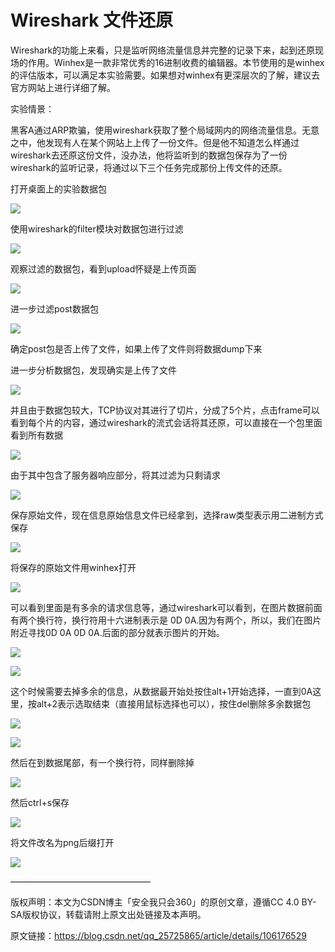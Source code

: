 # Wireshark 文件还原 #

Wireshark的功能上来看，只是监听网络流量信息并完整的记录下来，起到还原现场的作用。Winhex是一款非常优秀的16进制收费的编辑器。本节使用的是winhex的评估版本，可以满足本实验需要。如果想对winhex有更深层次的了解，建议去官方网站上进行详细了解。

 

实验情景：

黑客A通过ARP欺骗，使用wireshark获取了整个局域网内的网络流量信息。无意之中，他发现有人在某个网站上上传了一份文件。但是他不知道怎么样通过wireshark去还原这份文件，没办法，他将监听到的数据包保存为了一份wireshark的监听记录，将通过以下三个任务完成那份上传文件的还原。

 

打开桌面上的实验数据包

![](./wireshark/2020051716381447.png)

 

 

 

使用wireshark的filter模块对数据包进行过滤

![](./wireshark/2020051716381458.png)

 

 

观察过滤的数据包，看到upload怀疑是上传页面

![](./wireshark/2020051716381446.png)

 

 

 

进一步过滤post数据包

![](./wireshark/202005171638146.png)

 

 

 

 

确定post包是否上传了文件，如果上传了文件则将数据dump下来

 

进一步分析数据包，发现确实是上传了文件

![](./wireshark/202005171638130.png)

 

 

并且由于数据包较大，TCP协议对其进行了切片，分成了5个片，点击frame可以看到每个片的内容，通过wireshark的流式会话将其还原，可以直接在一个包里面看到所有数据

![](./wireshark/2020051716381453.png)

 

由于其中包含了服务器响应部分，将其过滤为只剩请求

![](./wireshark/2020051716381454.png)

 

 

保存原始文件，现在信息原始信息文件已经拿到，选择raw类型表示用二进制方式保存

![](./wireshark/2020051716381462.png)

 

 

 

将保存的原始文件用winhex打开

![](./wireshark/2020051716381498.png)

 

 

 

可以看到里面是有多余的请求信息等，通过wireshark可以看到，在图片数据前面有两个换行符，换行符用十六进制表示是 0D 0A.因为有两个，所以，我们在图片附近寻找0D 0A 0D 0A.后面的部分就表示图片的开始。

![](./wireshark/20200517163813982.png)

 

![](./wireshark/2020051716381459.png)

 

 

 

这个时候需要去掉多余的信息，从数据最开始处按住alt+1开始选择，一直到0A这里，按alt+2表示选取结束（直接用鼠标选择也可以），按住del删除多余数据包

![](./wireshark/2020051716381446.png)

 
![](./wireshark/2020051716381447.png)

 



 

 

然后在到数据尾部，有一个换行符，同样删除掉

![](./wireshark/20200517163813998.png)



 

 

然后ctrl+s保存

![](./wireshark/2020051716381471.png)

 

 

将文件改名为png后缀打开

![](./wireshark/20200517163813948.png)



 
————————————————

版权声明：本文为CSDN博主「安全我只会360」的原创文章，遵循CC 4.0 BY-SA版权协议，转载请附上原文出处链接及本声明。

原文链接：https://blog.csdn.net/qq_25725865/article/details/106176529